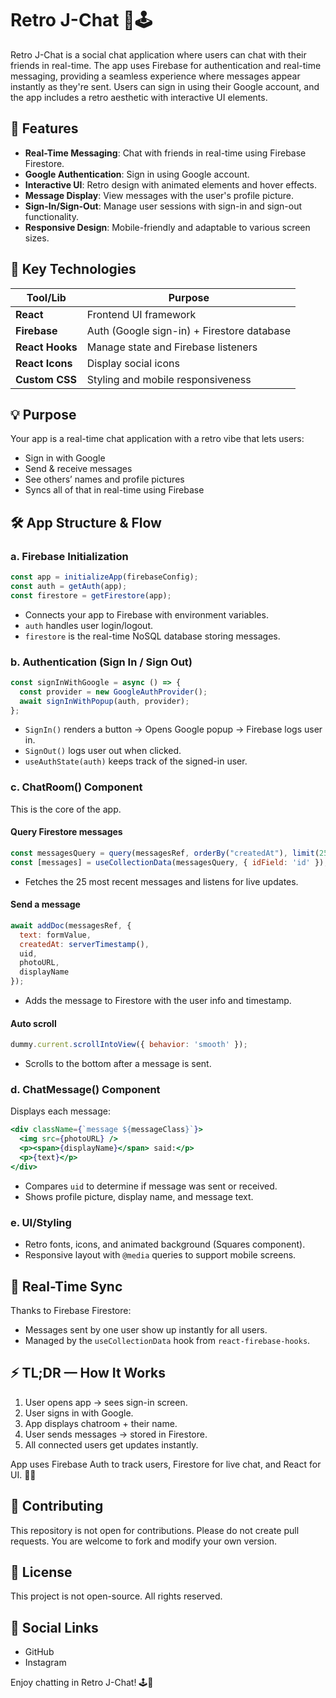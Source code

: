 # Retro J-Chat 💬🕹️

Retro J-Chat is a social chat application where users can chat with their friends in real-time. The app uses Firebase for authentication and real-time messaging, providing a seamless experience where messages appear instantly as they're sent. Users can sign in using their Google account, and the app includes a retro aesthetic with interactive UI elements.

## 🚀 Features

- **Real-Time Messaging**: Chat with friends in real-time using Firebase Firestore.
- **Google Authentication**: Sign in using Google account.
- **Interactive UI**: Retro design with animated elements and hover effects.
- **Message Display**: View messages with the user's profile picture.
- **Sign-In/Sign-Out**: Manage user sessions with sign-in and sign-out functionality.
- **Responsive Design**: Mobile-friendly and adaptable to various screen sizes.

## 🔧 Key Technologies

| Tool/Lib         | Purpose                                      |
|------------------|----------------------------------------------|
| **React**        | Frontend UI framework                        |
| **Firebase**     | Auth (Google sign-in) + Firestore database   |
| **React Hooks**  | Manage state and Firebase listeners          |
| **React Icons**  | Display social icons                         |
| **Custom CSS**   | Styling and mobile responsiveness            |

## 💡 Purpose

Your app is a real-time chat application with a retro vibe that lets users:
- Sign in with Google
- Send & receive messages
- See others’ names and profile pictures
- Syncs all of that in real-time using Firebase

## 🛠️ App Structure & Flow

### a. Firebase Initialization
```javascript
const app = initializeApp(firebaseConfig);
const auth = getAuth(app);
const firestore = getFirestore(app);
```
- Connects your app to Firebase with environment variables.
- `auth` handles user login/logout.
- `firestore` is the real-time NoSQL database storing messages.

### b. Authentication (Sign In / Sign Out)
```javascript
const signInWithGoogle = async () => {
  const provider = new GoogleAuthProvider();
  await signInWithPopup(auth, provider);
};
```
- `SignIn()` renders a button → Opens Google popup → Firebase logs user in.
- `SignOut()` logs user out when clicked.
- `useAuthState(auth)` keeps track of the signed-in user.

### c. ChatRoom() Component
This is the core of the app.

#### Query Firestore messages
```javascript
const messagesQuery = query(messagesRef, orderBy("createdAt"), limit(25));
const [messages] = useCollectionData(messagesQuery, { idField: 'id' });
```
- Fetches the 25 most recent messages and listens for live updates.

#### Send a message
```javascript
await addDoc(messagesRef, {
  text: formValue,
  createdAt: serverTimestamp(),
  uid,
  photoURL,
  displayName
});
```
- Adds the message to Firestore with the user info and timestamp.

#### Auto scroll
```javascript
dummy.current.scrollIntoView({ behavior: 'smooth' });
```
- Scrolls to the bottom after a message is sent.

### d. ChatMessage() Component
Displays each message:
```jsx
<div className={`message ${messageClass}`}>
  <img src={photoURL} />
  <p><span>{displayName}</span> said:</p>
  <p>{text}</p>
</div>
```
- Compares `uid` to determine if message was sent or received.
- Shows profile picture, display name, and message text.

### e. UI/Styling
- Retro fonts, icons, and animated background (Squares component).
- Responsive layout with `@media` queries to support mobile screens.

## 🔄 Real-Time Sync
Thanks to Firebase Firestore:
- Messages sent by one user show up instantly for all users.
- Managed by the `useCollectionData` hook from `react-firebase-hooks`.

## ⚡ TL;DR — How It Works
1. User opens app → sees sign-in screen.
2. User signs in with Google.
3. App displays chatroom + their name.
4. User sends messages → stored in Firestore.
5. All connected users get updates instantly.

App uses Firebase Auth to track users, Firestore for live chat, and React for UI. 🎨💬

## 🚫 Contributing
This repository is not open for contributions. Please do not create pull requests. You are welcome to fork and modify your own version.

## 📄 License
This project is not open-source. All rights reserved.

## 🔗 Social Links
- GitHub
- Instagram

Enjoy chatting in Retro J-Chat! 🕹️📡

